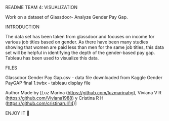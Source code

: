 README TEAM 4: VISUALIZATION

Work on a dataset of Glassdoor- Analyze Gender Pay Gap.

INTRODUCTION

The data set has been taken from glassdoor and focuses on income for various job titles based on gender. As there have been many studies showing that women are paid less than men for the same job titles, this data set will be helpful in identifying the depth of the gender-based pay gap. Tableau has been used to visualize this data.

FILES

Glassdoor Gender Pay Gap.csv - data file downloaded from Kaggle
Gender PayGAP final 1.twbx - tableau display file



Author
Made by [Luz Marina (https://github.com/luzmarinahg), Viviana V R (https://github.com/Viviana1988) y Cristina R H (https://github.com/cristinarull14)]

ENJOY IT 🤩
